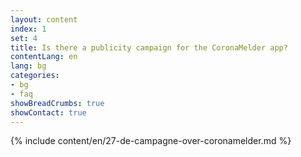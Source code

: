 ```yaml
---
layout: content
index: 1
set: 4
title: Is there a publicity campaign for the CoronaMelder app?
contentLang: en
lang: bg
categories:
- bg
- faq
showBreadCrumbs: true
showContact: true
---
```

{% include content/en/27-de-campagne-over-coronamelder.md %}
